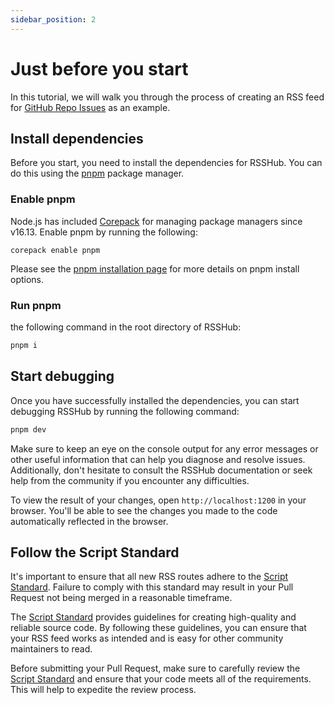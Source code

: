 ```yaml
---
sidebar_position: 2
---
```


# Just before you start

In this tutorial, we will walk you through the process of creating an RSS feed for [GitHub Repo Issues](/routes/programming#github-repo-issues) as an example.

## Install dependencies

Before you start, you need to install the dependencies for RSSHub. You can do this using the [pnpm](https://pnpm.io/) package manager.

### Enable pnpm

Node.js has included [Corepack](https://nodejs.org/api/corepack.html) for managing package managers since v16.13. Enable pnpm by running the following:

```
corepack enable pnpm
```

Please see the [pnpm installation page](https://pnpm.io/installation) for more details on pnpm install options.   

### Run pnpm

 the following command in the root directory of RSSHub:

```bash
pnpm i
```

## Start debugging

Once you have successfully installed the dependencies, you can start debugging RSSHub by running the following command:

```bash
pnpm dev
```

Make sure to keep an eye on the console output for any error messages or other useful information that can help you diagnose and resolve issues. Additionally, don't hesitate to consult the RSSHub documentation or seek help from the community if you encounter any difficulties.

To view the result of your changes, open `http://localhost:1200` in your browser. You'll be able to see the changes you made to the code automatically reflected in the browser.

## Follow the Script Standard

It's important to ensure that all new RSS routes adhere to the [Script Standard](/joinus/advanced/script-standard). Failure to comply with this standard may result in your Pull Request not being merged in a reasonable timeframe.

The [Script Standard](/joinus/advanced/script-standard) provides guidelines for creating high-quality and reliable source code. By following these guidelines, you can ensure that your RSS feed works as intended and is easy for other community maintainers to read.

Before submitting your Pull Request, make sure to carefully review the [Script Standard](/joinus/advanced/script-standard) and ensure that your code meets all of the requirements. This will help to expedite the review process.
